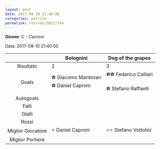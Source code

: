 ```yaml
---
layout: post
date: 2017-08-10 21:40:00
categories: partite
permalink: /torneo/2017/144
---
```

**Girone**: C - Cavroni

Data: 2017-08-10 21:40:00

| | Bolognini | Dog of the grapes |
|:-----:|-----|-----|
Risultato|2|3
Goals|⚽ Giacomo Mantovan<br/>⚽ Daniel Caproni|⚽⚽ Federico Calliari<br/><br/>⚽ Stefano Raffaelli<br/>
Autogoals||
Falli||
Gialli||
Rossi||
Miglior Giocatore|⭐ Daniel Caproni<br/>|⭐⭐ Stefano Voltolini<br/>
Miglior Portiere||